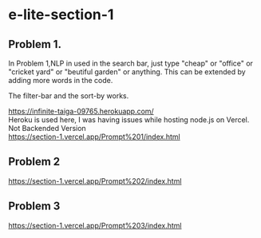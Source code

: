 # e-lite-section-1 
## Problem 1. 
In Problem 1,NLP in used in the search bar, just type "cheap" or "office" or "cricket yard" or "beutiful garden" or anything. This can be extended by adding more words in the code. 

The filter-bar and the sort-by works. 

https://infinite-taiga-09765.herokuapp.com/ \
Heroku is used here, I was having issues while hosting node.js on Vercel. \
Not Backended Version \
https://section-1.vercel.app/Prompt%201/index.html 
## Problem 2 
https://section-1.vercel.app/Prompt%202/index.html 
## Problem 3
https://section-1.vercel.app/Prompt%203/index.html
